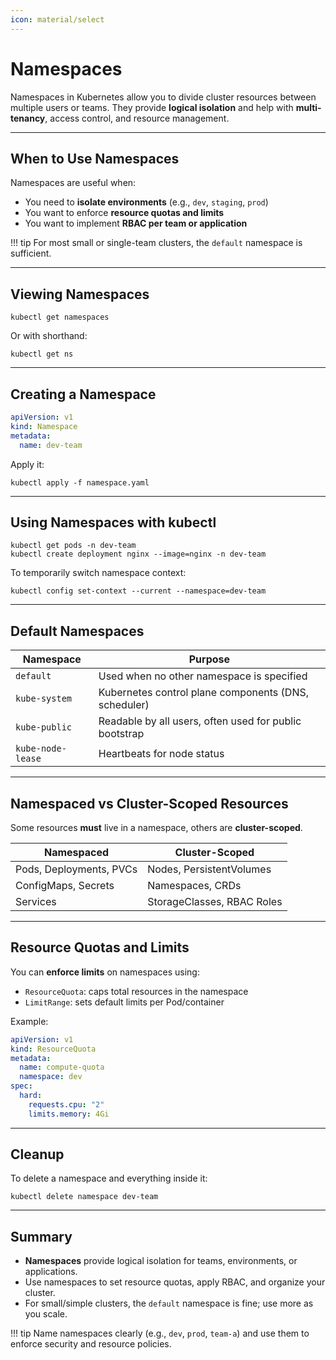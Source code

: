 ```yaml
---
icon: material/select
---
```


<h1>Namespaces</h1>

Namespaces in Kubernetes allow you to divide cluster resources between multiple users or teams. They provide <strong>logical isolation</strong> and help with <strong>multi-tenancy</strong>, access control, and resource management.

---

<h2>When to Use Namespaces</h2>

Namespaces are useful when:

- You need to **isolate environments** (e.g., `dev`, `staging`, `prod`)
- You want to enforce **resource quotas and limits**
- You want to implement **RBAC per team or application**

!!! tip
    For most small or single-team clusters, the `default` namespace is sufficient.

---

<h2>Viewing Namespaces</h2>

```shell
kubectl get namespaces
```

Or with shorthand:

```shell
kubectl get ns
```

---

<h2>Creating a Namespace</h2>

```yaml
apiVersion: v1
kind: Namespace
metadata:
  name: dev-team
```

Apply it:

```shell
kubectl apply -f namespace.yaml
```

---

<h2>Using Namespaces with kubectl</h2>

```shell
kubectl get pods -n dev-team
kubectl create deployment nginx --image=nginx -n dev-team
```

To temporarily switch namespace context:

```shell
kubectl config set-context --current --namespace=dev-team
```

---

## Default Namespaces

| Namespace     | Purpose                                               |
|---------------|--------------------------------------------------------|
| `default`     | Used when no other namespace is specified              |
| `kube-system` | Kubernetes control plane components (DNS, scheduler)   |
| `kube-public` | Readable by all users, often used for public bootstrap |
| `kube-node-lease` | Heartbeats for node status                         |

---

## Namespaced vs Cluster-Scoped Resources

Some resources **must** live in a namespace, others are **cluster-scoped**.

| Namespaced             | Cluster-Scoped            |
|------------------------|---------------------------|
| Pods, Deployments, PVCs| Nodes, PersistentVolumes  |
| ConfigMaps, Secrets    | Namespaces, CRDs          |
| Services               | StorageClasses, RBAC Roles|

---

## Resource Quotas and Limits

You can **enforce limits** on namespaces using:

- `ResourceQuota`: caps total resources in the namespace
- `LimitRange`: sets default limits per Pod/container

Example:

```yaml
apiVersion: v1
kind: ResourceQuota
metadata:
  name: compute-quota
  namespace: dev
spec:
  hard:
    requests.cpu: "2"
    limits.memory: 4Gi
```

---

## Cleanup

To delete a namespace and everything inside it:

```shell
kubectl delete namespace dev-team
```

---

<h2>Summary</h2>

- <strong>Namespaces</strong> provide logical isolation for teams, environments, or applications.
- Use namespaces to set resource quotas, apply RBAC, and organize your cluster.
- For small/simple clusters, the <code>default</code> namespace is fine; use more as you scale.

!!! tip
    Name namespaces clearly (e.g., `dev`, `prod`, `team-a`) and use them to enforce security and resource policies.

<br>